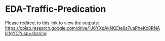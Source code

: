# EDA-Traffic-Predication


Please redirect to this link to view the outputs: https://colab.research.google.com/drive/1J6YXpAkNQEte6s7uaPheKx8RNAlcfgYC?usp=sharing
